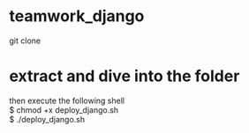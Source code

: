 # teamwork_django
git clone <url>
# extract and dive into the folder
then execute the following shell </br>
$ chmod +x deploy_django.sh </br>
$ ./deploy_django.sh </br>
